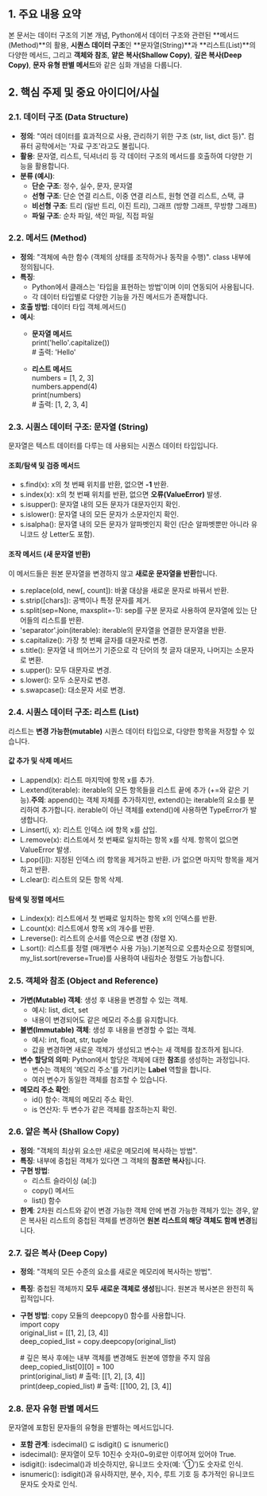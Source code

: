 ## **1\. 주요 내용 요약**

본 문서는 데이터 구조의 기본 개념, Python에서 데이터 구조와 관련된 \*\*메서드(Method)\*\*의 활용, **시퀀스 데이터 구조**인 \*\*문자열(String)\*\*과 \*\*리스트(List)\*\*의 다양한 메서드, 그리고 **객체와 참조**, **얕은 복사(Shallow Copy)**, **깊은 복사(Deep Copy)**, **문자 유형 판별 메서드**와 같은 심화 개념을 다룹니다.

## **2\. 핵심 주제 및 중요 아이디어/사실**

### **2.1. 데이터 구조 (Data Structure)**

* **정의**: "여러 데이터를 효과적으로 사용, 관리하기 위한 구조 (str, list, dict 등)". 컴퓨터 공학에서는 '자료 구조'라고도 불립니다.  
* **활용**: 문자열, 리스트, 딕셔너리 등 각 데이터 구조의 메서드를 호출하여 다양한 기능을 활용합니다.  
* **분류 (예시)**:  
  * **단순 구조**: 정수, 실수, 문자, 문자열  
  * **선형 구조**: 단순 연결 리스트, 이중 연결 리스트, 원형 연결 리스트, 스택, 큐  
  * **비선형 구조**: 트리 (일반 트리, 이진 트리), 그래프 (방향 그래프, 무방향 그래프)  
  * **파일 구조**: 순차 파일, 색인 파일, 직접 파일

### **2.2. 메서드 (Method)**

* **정의**: "객체에 속한 함수 (객체의 상태를 조작하거나 동작을 수행)". class 내부에 정의됩니다.  
* **특징**:  
  * Python에서 클래스는 '타입을 표현하는 방법'이며 이미 연동되어 사용됩니다.  
  * 각 데이터 타입별로 다양한 기능을 가진 메서드가 존재합니다.  
* **호출 방법**: 데이터 타입 객체.메서드()  
* **예시**:  
  * **문자열 메서드**  
    print('hello'.capitalize())  
    \# 출력: 'Hello'

  * **리스트 메서드**  
    numbers \= \[1, 2, 3\]  
    numbers.append(4)  
    print(numbers)  
    \# 출력: \[1, 2, 3, 4\]

### **2.3. 시퀀스 데이터 구조: 문자열 (String)**

문자열은 텍스트 데이터를 다루는 데 사용되는 시퀀스 데이터 타입입니다.

#### **조회/탐색 및 검증 메서드**

* s.find(x): x의 첫 번째 위치를 반환, 없으면 **\-1** 반환.  
* s.index(x): x의 첫 번째 위치를 반환, 없으면 **오류(ValueError)** 발생.  
* s.isupper(): 문자열 내의 모든 문자가 대문자인지 확인.  
* s.islower(): 문자열 내의 모든 문자가 소문자인지 확인.  
* s.isalpha(): 문자열 내의 모든 문자가 알파벳인지 확인 (단순 알파벳뿐만 아니라 유니코드 상 Letter도 포함).

#### **조작 메서드 (새 문자열 반환)**

이 메서드들은 원본 문자열을 변경하지 않고 **새로운 문자열을 반환**합니다.

* s.replace(old, new\[, count\]): 바꿀 대상을 새로운 문자로 바꿔서 반환.  
* s.strip(\[chars\]): 공백이나 특정 문자를 제거.  
* s.split(sep=None, maxsplit=-1): sep를 구분 문자로 사용하여 문자열에 있는 단어들의 리스트를 반환.  
* 'separator'.join(iterable): iterable의 문자열을 연결한 문자열을 반환.  
* s.capitalize(): 가장 첫 번째 글자를 대문자로 변경.  
* s.title(): 문자열 내 띄어쓰기 기준으로 각 단어의 첫 글자 대문자, 나머지는 소문자로 변환.  
* s.upper(): 모두 대문자로 변경.  
* s.lower(): 모두 소문자로 변경.  
* s.swapcase(): 대소문자 서로 변경.

### **2.4. 시퀀스 데이터 구조: 리스트 (List)**

리스트는 **변경 가능한(mutable)** 시퀀스 데이터 타입으로, 다양한 항목을 저장할 수 있습니다.

#### **값 추가 및 삭제 메서드**

* L.append(x): 리스트 마지막에 항목 x를 추가.  
* L.extend(iterable): iterable의 모든 항목들을 리스트 끝에 추가 (+=와 같은 기능).**주의**: append()는 객체 자체를 추가하지만, extend()는 iterable의 요소를 분리하여 추가합니다. iterable이 아닌 객체를 extend()에 사용하면 TypeError가 발생합니다.  
* L.insert(i, x): 리스트 인덱스 i에 항목 x를 삽입.  
* L.remove(x): 리스트에서 첫 번째로 일치하는 항목 x를 삭제. 항목이 없으면 ValueError 발생.  
* L.pop(\[i\]): 지정된 인덱스 i의 항목을 제거하고 반환. i가 없으면 마지막 항목을 제거하고 반환.  
* L.clear(): 리스트의 모든 항목 삭제.

#### **탐색 및 정렬 메서드**

* L.index(x): 리스트에서 첫 번째로 일치하는 항목 x의 인덱스를 반환.  
* L.count(x): 리스트에서 항목 x의 개수를 반환.  
* L.reverse(): 리스트의 순서를 역순으로 변경 (정렬 X).  
* L.sort(): 리스트를 정렬 (매개변수 사용 가능).기본적으로 오름차순으로 정렬되며, my\_list.sort(reverse=True)를 사용하여 내림차순 정렬도 가능합니다.

### **2.5. 객체와 참조 (Object and Reference)**

* **가변(Mutable) 객체**: 생성 후 내용을 변경할 수 있는 객체.  
  * 예시: list, dict, set  
  * 내용이 변경되어도 같은 메모리 주소를 유지합니다.  
* **불변(Immutable) 객체**: 생성 후 내용을 변경할 수 없는 객체.  
  * 예시: int, float, str, tuple  
  * 값을 변경하면 새로운 객체가 생성되고 변수는 새 객체를 참조하게 됩니다.  
* **변수 할당의 의미**: Python에서 할당은 객체에 대한 **참조**를 생성하는 과정입니다.  
  * 변수는 객체의 '메모리 주소'를 가리키는 **Label** 역할을 합니다.  
  * 여러 변수가 동일한 객체를 참조할 수 있습니다.  
* **메모리 주소 확인**:  
  * id() 함수: 객체의 메모리 주소 확인.  
  * is 연산자: 두 변수가 같은 객체를 참조하는지 확인.

### **2.6. 얕은 복사 (Shallow Copy)**

* **정의**: "객체의 최상위 요소만 새로운 메모리에 복사하는 방법".  
* **특징**: 내부에 중첩된 객체가 있다면 그 객체의 **참조만 복사**됩니다.  
* **구현 방법**:  
  * 리스트 슬라이싱 (a\[:\])  
  * copy() 메서드  
  * list() 함수  
* **한계**: 2차원 리스트와 같이 변경 가능한 객체 안에 변경 가능한 객체가 있는 경우, 얕은 복사된 리스트의 중첩된 객체를 변경하면 **원본 리스트의 해당 객체도 함께 변경**됩니다.

### **2.7. 깊은 복사 (Deep Copy)**

* **정의**: "객체의 모든 수준의 요소를 새로운 메모리에 복사하는 방법".  
* **특징**: 중첩된 객체까지 **모두 새로운 객체로 생성**됩니다. 원본과 복사본은 완전히 독립적입니다.  
* **구현 방법**: copy 모듈의 deepcopy() 함수를 사용합니다.  
  import copy  
  original\_list \= \[\[1, 2\], \[3, 4\]\]  
  deep\_copied\_list \= copy.deepcopy(original\_list)

  \# 깊은 복사 후에는 내부 객체를 변경해도 원본에 영향을 주지 않음  
  deep\_copied\_list\[0\]\[0\] \= 100  
  print(original\_list)      \# 출력: \[\[1, 2\], \[3, 4\]\]  
  print(deep\_copied\_list) \# 출력: \[\[100, 2\], \[3, 4\]\]

### **2.8. 문자 유형 판별 메서드**

문자열에 포함된 문자들의 유형을 판별하는 메서드입니다.

* **포함 관계**: isdecimal() ⊆ isdigit() ⊆ isnumeric()  
* isdecimal(): 문자열이 모두 10진수 숫자(0\~9)로만 이루어져 있어야 True.  
* isdigit(): isdecimal()과 비슷하지만, 유니코드 숫자(예: '①')도 숫자로 인식.  
* isnumeric(): isdigit()과 유사하지만, 분수, 지수, 루트 기호 등 추가적인 유니코드 문자도 숫자로 인식.